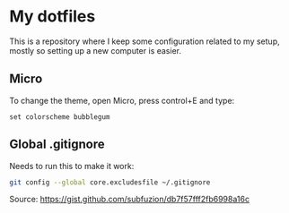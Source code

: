 # My dotfiles

This is a repository where I keep some configuration related to my setup,
mostly so setting up a new computer is easier.

## Micro

To change the theme, open Micro, press control+E and type:

```
set colorscheme bubblegum
```

## Global .gitignore

Needs to run this to make it work:

```bash
git config --global core.excludesfile ~/.gitignore
```

Source: https://gist.github.com/subfuzion/db7f57fff2fb6998a16c
